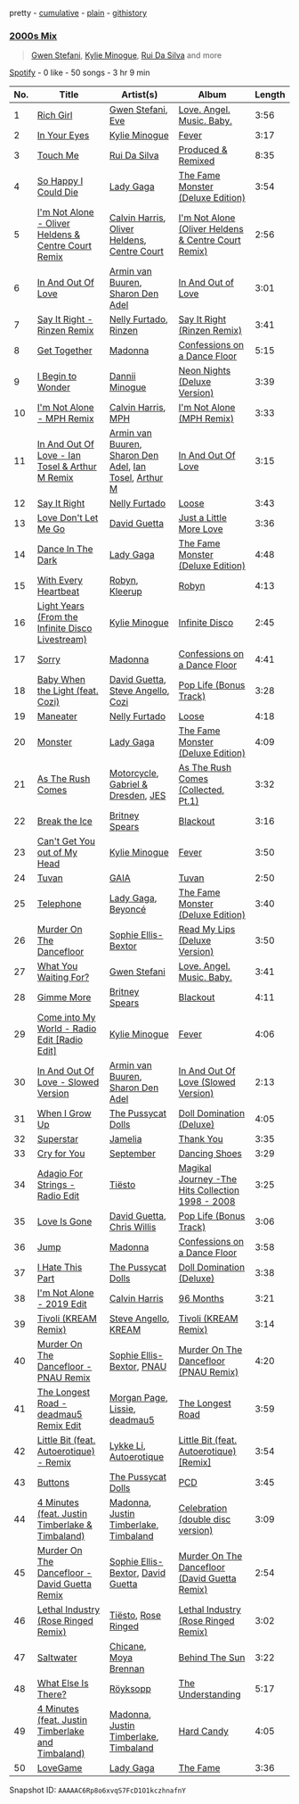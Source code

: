 pretty - [cumulative](/playlists/cumulative/37i9dQZF1EQn4jwNIohw50.md) - [plain](/playlists/plain/37i9dQZF1EQn4jwNIohw50) - [githistory](https://github.githistory.xyz/mdn522/spotify-playlist-archive/blob/main/playlists/plain/37i9dQZF1EQn4jwNIohw50)

### [2000s Mix](https://open.spotify.com/playlist/37i9dQZF1EQn4jwNIohw50)

> <a href=spotify:playlist:37i9dQZF1EIV0PhnO1oUCR>Gwen Stefani</a>, <a href=spotify:playlist:37i9dQZF1EIWVt4uecj5qV>Kylie Minogue</a>, <a href=spotify:playlist:37i9dQZF1EIXEKtpXi802K>Rui Da Silva</a> and more

[Spotify](https://open.spotify.com/user/spotify) - 0 like - 50 songs - 3 hr 9 min

| No. | Title | Artist(s) | Album | Length |
|---|---|---|---|---|
| 1 | [Rich Girl](https://open.spotify.com/track/2oxtQ84p1j5GmyzmD50Lq0) | [Gwen Stefani](https://open.spotify.com/artist/4yiQZ8tQPux8cPriYMWUFP), [Eve](https://open.spotify.com/artist/4d3yvTptO48nOYTPBcPFZC) | [Love\. Angel\. Music\. Baby.](https://open.spotify.com/album/34y7m68F7rN9ou6m5GWohR) | 3:56 |
| 2 | [In Your Eyes](https://open.spotify.com/track/1t5nwfsb90IliczIhOMnpJ) | [Kylie Minogue](https://open.spotify.com/artist/4RVnAU35WRWra6OZ3CbbMA) | [Fever](https://open.spotify.com/album/4WzTXHp8bVKkKNu3UQ2Fqu) | 3:17 |
| 3 | [Touch Me](https://open.spotify.com/track/2LGrLtvYEHrd3Nnot4Hxuw) | [Rui Da Silva](https://open.spotify.com/artist/1kx78nQhmITF7OFvivyN4v) | [Produced & Remixed](https://open.spotify.com/album/7slnTp1JuFDHosCeCCGPrI) | 8:35 |
| 4 | [So Happy I Could Die](https://open.spotify.com/track/4MfBFhIBXrmqrczjYqasLp) | [Lady Gaga](https://open.spotify.com/artist/1HY2Jd0NmPuamShAr6KMms) | [The Fame Monster \(Deluxe Edition\)](https://open.spotify.com/album/6DGZdMi124iOOih9GMlhN2) | 3:54 |
| 5 | [I'm Not Alone \- Oliver Heldens & Centre Court Remix](https://open.spotify.com/track/3F7lELsVpEUPKgiWbr1IsB) | [Calvin Harris](https://open.spotify.com/artist/7CajNmpbOovFoOoasH2HaY), [Oliver Heldens](https://open.spotify.com/artist/5nki7yRhxgM509M5ADlN1p), [Centre Court](https://open.spotify.com/artist/5CyxC6fwavhoRAf1n9n7wh) | [I'm Not Alone \(Oliver Heldens & Centre Court Remix\)](https://open.spotify.com/album/50FgnqIuEEde6NSstSDG4v) | 2:56 |
| 6 | [In And Out Of Love](https://open.spotify.com/track/1FzbOPWCZiNxnLjAhY1jAR) | [Armin van Buuren](https://open.spotify.com/artist/0SfsnGyD8FpIN4U4WCkBZ5), [Sharon Den Adel](https://open.spotify.com/artist/2GST08xzn3dJilysjDhSmi) | [In And Out of Love](https://open.spotify.com/album/07UKYOTXfIdPwnL7iO0lJB) | 3:01 |
| 7 | [Say It Right \- Rinzen Remix](https://open.spotify.com/track/6EUfZGFToR6jPqyzAoH8WY) | [Nelly Furtado](https://open.spotify.com/artist/2jw70GZXlAI8QzWeY2bgRc), [Rinzen](https://open.spotify.com/artist/0kYFb6blNbeBAHaQqyURgI) | [Say It Right \(Rinzen Remix\)](https://open.spotify.com/album/25FbkkzMDapAUDr5CnqTfq) | 3:41 |
| 8 | [Get Together](https://open.spotify.com/track/1AQQ9DdpEemMVTHNz4eG9a) | [Madonna](https://open.spotify.com/artist/6tbjWDEIzxoDsBA1FuhfPW) | [Confessions on a Dance Floor](https://open.spotify.com/album/1hg0pQJLE9dzfT1kgZtDPr) | 5:15 |
| 9 | [I Begin to Wonder](https://open.spotify.com/track/5OKjyuulniceXswXHLYZqV) | [Dannii Minogue](https://open.spotify.com/artist/6XCS9JCn56Q252cMOTbeq6) | [Neon Nights \(Deluxe Version\)](https://open.spotify.com/album/5wPGmNlCTfX44dFqvefJUE) | 3:39 |
| 10 | [I'm Not Alone \- MPH Remix](https://open.spotify.com/track/1z6pTKnrEpokcfwked9cNx) | [Calvin Harris](https://open.spotify.com/artist/7CajNmpbOovFoOoasH2HaY), [MPH](https://open.spotify.com/artist/62SCu33InHVq97VaWw3eof) | [I'm Not Alone \(MPH Remix\)](https://open.spotify.com/album/17Ig8wh18XZqSjxfzyXCW5) | 3:33 |
| 11 | [In And Out Of Love \- Ian Tosel & Arthur M Remix](https://open.spotify.com/track/0oDGWMZtNh7PLAq77vyCab) | [Armin van Buuren](https://open.spotify.com/artist/0SfsnGyD8FpIN4U4WCkBZ5), [Sharon Den Adel](https://open.spotify.com/artist/2GST08xzn3dJilysjDhSmi), [Ian Tosel](https://open.spotify.com/artist/03GzpL2janHl0iKZcBZXse), [Arthur M](https://open.spotify.com/artist/35suEWtnNRmI0px9rJjXv9) | [In And Out Of Love](https://open.spotify.com/album/4e2QetRWqlrP3POEmixCza) | 3:15 |
| 12 | [Say It Right](https://open.spotify.com/track/2aI21FnmY7TJVKeMaoQZ0t) | [Nelly Furtado](https://open.spotify.com/artist/2jw70GZXlAI8QzWeY2bgRc) | [Loose](https://open.spotify.com/album/2yboV2QBcVGEhcRlYuPpDT) | 3:43 |
| 13 | [Love Don't Let Me Go](https://open.spotify.com/track/0mIAWTIXUP9Os5RBXKclO6) | [David Guetta](https://open.spotify.com/artist/1Cs0zKBU1kc0i8ypK3B9ai) | [Just a Little More Love](https://open.spotify.com/album/51fJbB1qe3EfUvb3fMK2jr) | 3:36 |
| 14 | [Dance In The Dark](https://open.spotify.com/track/6Qh10T7u43YciJsJa99R3v) | [Lady Gaga](https://open.spotify.com/artist/1HY2Jd0NmPuamShAr6KMms) | [The Fame Monster \(Deluxe Edition\)](https://open.spotify.com/album/6rePArBMb5nLWEaY9aQqL4) | 4:48 |
| 15 | [With Every Heartbeat](https://open.spotify.com/track/2kxtJbMXmXnZKQ6LKjN7L7) | [Robyn](https://open.spotify.com/artist/6UE7nl9mha6s8z0wFQFIZ2), [Kleerup](https://open.spotify.com/artist/2YL0l5fnyHE9FEf1bwFGCc) | [Robyn](https://open.spotify.com/album/4ey0nIH5KslZ3PricVV1GG) | 4:13 |
| 16 | [Light Years \(From the Infinite Disco Livestream\)](https://open.spotify.com/track/66ecZywslreTEsbnLcHEpj) | [Kylie Minogue](https://open.spotify.com/artist/4RVnAU35WRWra6OZ3CbbMA) | [Infinite Disco](https://open.spotify.com/album/22FbsSjPqf7kxayE4M5ut3) | 2:45 |
| 17 | [Sorry](https://open.spotify.com/track/55whbebR4olz2HHcRQa2kx) | [Madonna](https://open.spotify.com/artist/6tbjWDEIzxoDsBA1FuhfPW) | [Confessions on a Dance Floor](https://open.spotify.com/album/1hg0pQJLE9dzfT1kgZtDPr) | 4:41 |
| 18 | [Baby When the Light \(feat\. Cozi\)](https://open.spotify.com/track/0T2CFHoETd9UGkOLcRqRxd) | [David Guetta](https://open.spotify.com/artist/1Cs0zKBU1kc0i8ypK3B9ai), [Steve Angello](https://open.spotify.com/artist/4FqPRilb0Ja0TKG3RS3y4s), [Cozi](https://open.spotify.com/artist/2L5xi76mB2qwg00CMkuyEN) | [Pop Life \(Bonus Track\)](https://open.spotify.com/album/7vgf9k0Wypgo5oSZEYBkdX) | 3:28 |
| 19 | [Maneater](https://open.spotify.com/track/4wH4dJgrsxONID6KS2tDQM) | [Nelly Furtado](https://open.spotify.com/artist/2jw70GZXlAI8QzWeY2bgRc) | [Loose](https://open.spotify.com/album/2yboV2QBcVGEhcRlYuPpDT) | 4:18 |
| 20 | [Monster](https://open.spotify.com/track/2WgyOP8Z1D6GQYumCwH4Dk) | [Lady Gaga](https://open.spotify.com/artist/1HY2Jd0NmPuamShAr6KMms) | [The Fame Monster \(Deluxe Edition\)](https://open.spotify.com/album/6rePArBMb5nLWEaY9aQqL4) | 4:09 |
| 21 | [As The Rush Comes](https://open.spotify.com/track/6yASqy19mcoL7cP4Y57U9s) | [Motorcycle](https://open.spotify.com/artist/7DZ9xBelM79Mlk3Weia4oD), [Gabriel & Dresden](https://open.spotify.com/artist/64KfnYe81Wld2AkG4bkGIV), [JES](https://open.spotify.com/artist/6UAyCjS0OPMd1Ham8bvs9g) | [As The Rush Comes \(Collected, Pt.1\)](https://open.spotify.com/album/10H6u8TyzONLGsizozQuFU) | 3:32 |
| 22 | [Break the Ice](https://open.spotify.com/track/52K4Nl7eVNqUpUeJeWJlwT) | [Britney Spears](https://open.spotify.com/artist/26dSoYclwsYLMAKD3tpOr4) | [Blackout](https://open.spotify.com/album/1ePkYcH5ZQCb1b4tQeiEDj) | 3:16 |
| 23 | [Can't Get You out of My Head](https://open.spotify.com/track/3E7ZwUMJFqpsDOJzEkBrQ7) | [Kylie Minogue](https://open.spotify.com/artist/4RVnAU35WRWra6OZ3CbbMA) | [Fever](https://open.spotify.com/album/4WzTXHp8bVKkKNu3UQ2Fqu) | 3:50 |
| 24 | [Tuvan](https://open.spotify.com/track/1QH83zBuFEy7Tbgf2UvAnD) | [GAIA](https://open.spotify.com/artist/3Jkc5q9qBSNOTf3IvAyJW9) | [Tuvan](https://open.spotify.com/album/1RCkW5PuJuuYQYDmkin7WH) | 2:50 |
| 25 | [Telephone](https://open.spotify.com/track/7rl7ao5pb9BhvAzPdWStxi) | [Lady Gaga](https://open.spotify.com/artist/1HY2Jd0NmPuamShAr6KMms), [Beyoncé](https://open.spotify.com/artist/6vWDO969PvNqNYHIOW5v0m) | [The Fame Monster \(Deluxe Edition\)](https://open.spotify.com/album/6DGZdMi124iOOih9GMlhN2) | 3:40 |
| 26 | [Murder On The Dancefloor](https://open.spotify.com/track/4tKGFmENO69tZR9ahgZu48) | [Sophie Ellis\-Bextor](https://open.spotify.com/artist/2cBh5lVMg222FFuRU7EfDE) | [Read My Lips \(Deluxe Version\)](https://open.spotify.com/album/68ishLKwqH5oH79kUteEHG) | 3:50 |
| 27 | [What You Waiting For?](https://open.spotify.com/track/0ny5zITdmyNwyTPVzRGscU) | [Gwen Stefani](https://open.spotify.com/artist/4yiQZ8tQPux8cPriYMWUFP) | [Love\. Angel\. Music\. Baby.](https://open.spotify.com/album/34y7m68F7rN9ou6m5GWohR) | 3:41 |
| 28 | [Gimme More](https://open.spotify.com/track/6ic8OlLUNEATToEFU3xmaH) | [Britney Spears](https://open.spotify.com/artist/26dSoYclwsYLMAKD3tpOr4) | [Blackout](https://open.spotify.com/album/1ePkYcH5ZQCb1b4tQeiEDj) | 4:11 |
| 29 | [Come into My World \- Radio Edit \[Radio Edit\]](https://open.spotify.com/track/39DW02MW41A8bBIxH7nT1V) | [Kylie Minogue](https://open.spotify.com/artist/4RVnAU35WRWra6OZ3CbbMA) | [Fever](https://open.spotify.com/album/4WzTXHp8bVKkKNu3UQ2Fqu) | 4:06 |
| 30 | [In And Out Of Love \- Slowed Version](https://open.spotify.com/track/20XNDz0YtYrplL0oLb3zKh) | [Armin van Buuren](https://open.spotify.com/artist/0SfsnGyD8FpIN4U4WCkBZ5), [Sharon Den Adel](https://open.spotify.com/artist/2GST08xzn3dJilysjDhSmi) | [In And Out Of Love \(Slowed Version\)](https://open.spotify.com/album/6ej6eeA9uw0sX96aiSFc0h) | 2:13 |
| 31 | [When I Grow Up](https://open.spotify.com/track/21pySLskKIKrhDziCX5ojQ) | [The Pussycat Dolls](https://open.spotify.com/artist/6wPhSqRtPu1UhRCDX5yaDJ) | [Doll Domination \(Deluxe\)](https://open.spotify.com/album/7mDkWKTghwBDuHCJmH6qR5) | 4:05 |
| 32 | [Superstar](https://open.spotify.com/track/5u5MpBnvJejW9dHPrfWEXZ) | [Jamelia](https://open.spotify.com/artist/3f5W9NEwkc1SAIPFuumcaf) | [Thank You](https://open.spotify.com/album/3M6zhLhOocle8owKsjJJ5s) | 3:35 |
| 33 | [Cry for You](https://open.spotify.com/track/1mvZErZBp7WZT3HfGBykao) | [September](https://open.spotify.com/artist/6VX2R9L0O0d6qPvqGuIH7b) | [Dancing Shoes](https://open.spotify.com/album/5ENrI2pojxE4XhSmncl4cz) | 3:29 |
| 34 | [Adagio For Strings \- Radio Edit](https://open.spotify.com/track/76uTbKqlADkTPQ1bXHMBww) | [Tiësto](https://open.spotify.com/artist/2o5jDhtHVPhrJdv3cEQ99Z) | [Magikal Journey \-The Hits Collection 1998 \- 2008](https://open.spotify.com/album/0pM9VeFKV3Ea3KCuQkfCZN) | 3:25 |
| 35 | [Love Is Gone](https://open.spotify.com/track/02PPmzP2ADDqxnlxNIqOVb) | [David Guetta](https://open.spotify.com/artist/1Cs0zKBU1kc0i8ypK3B9ai), [Chris Willis](https://open.spotify.com/artist/2qSEpijpT3YSXgxcXac1ly) | [Pop Life \(Bonus Track\)](https://open.spotify.com/album/7vgf9k0Wypgo5oSZEYBkdX) | 3:06 |
| 36 | [Jump](https://open.spotify.com/track/5hmRhU6fWzH0NjYmfhHjhp) | [Madonna](https://open.spotify.com/artist/6tbjWDEIzxoDsBA1FuhfPW) | [Confessions on a Dance Floor](https://open.spotify.com/album/1hg0pQJLE9dzfT1kgZtDPr) | 3:58 |
| 37 | [I Hate This Part](https://open.spotify.com/track/3tSuRiNgJmMqmYR23dCqnR) | [The Pussycat Dolls](https://open.spotify.com/artist/6wPhSqRtPu1UhRCDX5yaDJ) | [Doll Domination \(Deluxe\)](https://open.spotify.com/album/7mDkWKTghwBDuHCJmH6qR5) | 3:38 |
| 38 | [I'm Not Alone \- 2019 Edit](https://open.spotify.com/track/6zAUCritANdhceCMLVB8xR) | [Calvin Harris](https://open.spotify.com/artist/7CajNmpbOovFoOoasH2HaY) | [96 Months](https://open.spotify.com/album/1CfqWSAyfmYzHU9ktHxUqd) | 3:21 |
| 39 | [Tivoli \(KREAM Remix\)](https://open.spotify.com/track/2XpnR1Ly4bKk7K2sxJkM7U) | [Steve Angello](https://open.spotify.com/artist/4FqPRilb0Ja0TKG3RS3y4s), [KREAM](https://open.spotify.com/artist/0DdDnziut7wOo6cAYWVZC5) | [Tivoli \(KREAM Remix\)](https://open.spotify.com/album/5dV5M5LZ7wQDfAYp039hO6) | 3:14 |
| 40 | [Murder On The Dancefloor \- PNAU Remix](https://open.spotify.com/track/2Rhh3ZhukJfTKoBVzIYTaf) | [Sophie Ellis\-Bextor](https://open.spotify.com/artist/2cBh5lVMg222FFuRU7EfDE), [PNAU](https://open.spotify.com/artist/6n28c9qs9hNGriNa72b26u) | [Murder On The Dancefloor \(PNAU Remix\)](https://open.spotify.com/album/02oNjidORbldUslV7kMWAZ) | 4:20 |
| 41 | [The Longest Road \- deadmau5 Remix Edit](https://open.spotify.com/track/77w8cBOdasP7aNcPD9Dec8) | [Morgan Page](https://open.spotify.com/artist/1N9n8MSxrr4Emhb566493b), [Lissie](https://open.spotify.com/artist/3j4FHbC5zwmYGJ7r0ZgaMt), [deadmau5](https://open.spotify.com/artist/2CIMQHirSU0MQqyYHq0eOx) | [The Longest Road](https://open.spotify.com/album/2WLFwif81NStLAwtQQtsFs) | 3:59 |
| 42 | [Little Bit \(feat\. Autoerotique\) \- Remix](https://open.spotify.com/track/4dVejqq0Jn4pSyD7WcQ0nw) | [Lykke Li](https://open.spotify.com/artist/6oBm8HB0yfrIc9IHbxs6in), [Autoerotique](https://open.spotify.com/artist/3SvCpwSeoWCcjfo8zjPZKB) | [Little Bit \(feat\. Autoerotique\) \[Remix\]](https://open.spotify.com/album/4r3b3h6Aes9LtPaR3WVH4P) | 3:54 |
| 43 | [Buttons](https://open.spotify.com/track/314QzMOrpNUqWBUozYshf6) | [The Pussycat Dolls](https://open.spotify.com/artist/6wPhSqRtPu1UhRCDX5yaDJ) | [PCD](https://open.spotify.com/album/53zV9rZ5yfWgigsmuJtYpG) | 3:45 |
| 44 | [4 Minutes \(feat\. Justin Timberlake & Timbaland\)](https://open.spotify.com/track/1oHClQEgDmmbcEx12Kc5nZ) | [Madonna](https://open.spotify.com/artist/6tbjWDEIzxoDsBA1FuhfPW), [Justin Timberlake](https://open.spotify.com/artist/31TPClRtHm23RisEBtV3X7), [Timbaland](https://open.spotify.com/artist/5Y5TRrQiqgUO4S36tzjIRZ) | [Celebration \(double disc version\)](https://open.spotify.com/album/43lok9zd7BW5CoYkXZs7S0) | 3:09 |
| 45 | [Murder On The Dancefloor \- David Guetta Remix](https://open.spotify.com/track/3g5KZyz7LmG7xsAe6c4O5b) | [Sophie Ellis\-Bextor](https://open.spotify.com/artist/2cBh5lVMg222FFuRU7EfDE), [David Guetta](https://open.spotify.com/artist/1Cs0zKBU1kc0i8ypK3B9ai) | [Murder On The Dancefloor \(David Guetta Remix\)](https://open.spotify.com/album/3WqgCHY7LbKrnsM1PXm5Sk) | 2:54 |
| 46 | [Lethal Industry \(Rose Ringed Remix\)](https://open.spotify.com/track/7G4XrZlnEUpng7NrRXOnb8) | [Tiësto](https://open.spotify.com/artist/2o5jDhtHVPhrJdv3cEQ99Z), [Rose Ringed](https://open.spotify.com/artist/1KML3dPprByep3tRnYSJDj) | [Lethal Industry \(Rose Ringed Remix\)](https://open.spotify.com/album/0Cqne3jR9G6Pjx1LG8VZIC) | 3:02 |
| 47 | [Saltwater](https://open.spotify.com/track/7a1jKlij4hReZVlHNOuhai) | [Chicane](https://open.spotify.com/artist/5GxyeQagayzZOg4UwffQlD), [Moya Brennan](https://open.spotify.com/artist/3ZvmmlF8EMEpnnK90jfuJv) | [Behind The Sun](https://open.spotify.com/album/0XLrcTejd2HyqgmCCajtzG) | 3:22 |
| 48 | [What Else Is There?](https://open.spotify.com/track/2cTOee6bTauDFK1QuDS1BD) | [Röyksopp](https://open.spotify.com/artist/5nPOO9iTcrs9k6yFffPxjH) | [The Understanding](https://open.spotify.com/album/1HkKeOklBwC1auQJ5Huwcm) | 5:17 |
| 49 | [4 Minutes \(feat\. Justin Timberlake and Timbaland\)](https://open.spotify.com/track/0NeZ8Bhhu3Vt5qCKLdvxpw) | [Madonna](https://open.spotify.com/artist/6tbjWDEIzxoDsBA1FuhfPW), [Justin Timberlake](https://open.spotify.com/artist/31TPClRtHm23RisEBtV3X7), [Timbaland](https://open.spotify.com/artist/5Y5TRrQiqgUO4S36tzjIRZ) | [Hard Candy](https://open.spotify.com/album/1Ms3J8LcSCMH29tG5bSKLu) | 4:05 |
| 50 | [LoveGame](https://open.spotify.com/track/0eH2eHURaXUP15D8gQlfjx) | [Lady Gaga](https://open.spotify.com/artist/1HY2Jd0NmPuamShAr6KMms) | [The Fame](https://open.spotify.com/album/1qwlxZTNLe1jq3b0iidlue) | 3:36 |

Snapshot ID: `AAAAAC6Rp8o6xvqS7FcD1O1kczhnafnY`
